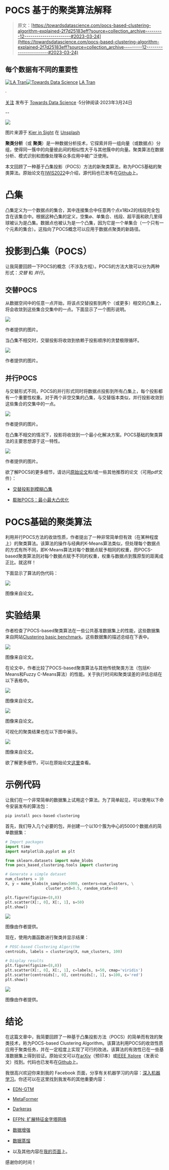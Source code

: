 # POCS 基于的聚类算法解释

> 原文：[https://towardsdatascience.com/pocs-based-clustering-algorithm-explained-2f7d25183eff?source=collection_archive---------12-----------------------#2023-03-24](https://towardsdatascience.com/pocs-based-clustering-algorithm-explained-2f7d25183eff?source=collection_archive---------12-----------------------#2023-03-24)

## 每个数据有不同的重要性

[](https://tranlevision.medium.com/?source=post_page-----2f7d25183eff--------------------------------)[![LA Tran](../Images/4c42ce5a80d3dba9896eee73fddc6e20.png)](https://tranlevision.medium.com/?source=post_page-----2f7d25183eff--------------------------------)[](https://towardsdatascience.com/?source=post_page-----2f7d25183eff--------------------------------)[![Towards Data Science](../Images/a6ff2676ffcc0c7aad8aaf1d79379785.png)](https://towardsdatascience.com/?source=post_page-----2f7d25183eff--------------------------------) [LA Tran](https://tranlevision.medium.com/?source=post_page-----2f7d25183eff--------------------------------)

·

[关注](https://medium.com/m/signin?actionUrl=https%3A%2F%2Fmedium.com%2F_%2Fsubscribe%2Fuser%2Fe495318bfdd3&operation=register&redirect=https%3A%2F%2Ftowardsdatascience.com%2Fpocs-based-clustering-algorithm-explained-2f7d25183eff&user=LA+Tran&userId=e495318bfdd3&source=post_page-e495318bfdd3----2f7d25183eff---------------------post_header-----------) 发布于 [Towards Data Science](https://towardsdatascience.com/?source=post_page-----2f7d25183eff--------------------------------) ·5分钟阅读·2023年3月24日[](https://medium.com/m/signin?actionUrl=https%3A%2F%2Fmedium.com%2F_%2Fvote%2Ftowards-data-science%2F2f7d25183eff&operation=register&redirect=https%3A%2F%2Ftowardsdatascience.com%2Fpocs-based-clustering-algorithm-explained-2f7d25183eff&user=LA+Tran&userId=e495318bfdd3&source=-----2f7d25183eff---------------------clap_footer-----------)

--

[](https://medium.com/m/signin?actionUrl=https%3A%2F%2Fmedium.com%2F_%2Fbookmark%2Fp%2F2f7d25183eff&operation=register&redirect=https%3A%2F%2Ftowardsdatascience.com%2Fpocs-based-clustering-algorithm-explained-2f7d25183eff&source=-----2f7d25183eff---------------------bookmark_footer-----------)![](../Images/e9708815c0a3ed722a643b5ad98a8b3b.png)

图片来源于 [Kier in Sight](https://unsplash.com/@kierinsight?utm_source=medium&utm_medium=referral) 在 [Unsplash](https://unsplash.com/?utm_source=medium&utm_medium=referral)

**聚类分析**（或 **聚类**）是一种数据分析技术，它探索并将一组向量（或数据点）分组，使得同一簇中的向量彼此间的相似性大于与其他簇中的向量。聚类算法在数据分析、模式识别和图像处理等众多应用中被广泛使用。

本文回顾了一种基于凸集投影（POCS）方法的新聚类算法，称为POCS基础的聚类算法。原始论文在[IWIS2022](https://ieeexplore.ieee.org/document/9920762)中介绍，源代码也已发布在[Github](https://github.com/tranleanh/pocs-based-clustering)上。

# 凸集

凸集定义为一个数据点的集合，其中连接集合中任意两个点x1和x2的线段完全包含在该集合中。根据这种凸集的定义，空集∅、单集合、线段、超平面和欧几里得球被认为是凸集。数据点也被认为是一个凸集，因为它是一个单集合（一个只有一个元素的集合）。这指向了POCS概念可以应用于数据点聚类的新路径。

# 投影到凸集（POCS）

让我简要回顾一下POCS的概念（不涉及方程）。POCS的方法大致可以分为两种形式：*交替* 和 *并行*。

## 交替POCS

从数据空间中的任意一点开始，将该点交替投影到两个（或更多）相交的凸集上，将会收敛到这些集合交集中的一点。下面显示了一个图形说明。

![](../Images/adabc6c8f5ca118c45aa5e9373f93b17.png)

作者提供的图片。

当凸集不相交时，交替投影将收敛到依赖于投影顺序的贪婪极限循环。

![](../Images/87e27fd988c19a0bb34c2960bac05deb.png)

作者提供的图片。

## 并行POCS

与交替形式不同，POCS的并行形式同时将数据点投影到所有凸集上，每个投影都有一个重要性权重。对于两个非空交集的凸集，与交替版本类似，并行投影收敛到这些集合的交集中的一点。

![](../Images/72029ccfd583bd79e0b3c5dcc53deb86.png)

作者提供的图片。

在凸集不相交的情况下，投影将收敛到一个最小化解决方案。POCS基础的聚类算法的主要思想源于这一特性。

![](../Images/ab545a3977d86b6eca4f8a6b6deb842e.png)

作者提供的图片。

欲了解POCS的更多细节，请访问[原始论文](https://arxiv.org/abs/2208.08888)和/或一些其他推荐的论文（可用pdf文件）：

+   [交替投影到模糊凸集](https://ieeexplore.ieee.org/document/327499)

+   [膨胀POCS：最小最大凸优化](https://arxiv.org/abs/2206.04759)

# POCS基础的聚类算法

利用并行POCS方法的收敛性质，作者提出了一种非常简单但有效（在某种程度上）的聚类算法。该算法的操作与经典的K-Means算法类似，但处理每个数据点的方式有所不同，即K-Means算法对每个数据点赋予相同的权重，而POCS-based聚类算法则对每个数据点赋予不同的权重，权重与数据点到簇原型的距离成正比。就这样！

下面显示了算法的伪代码：

![](../Images/a86275e5368749007b458bbb81d2d74b.png)

图像来自论文。

# 实验结果

作者检查了POCS-based聚类算法在一些公共基准数据集上的性能，这些数据集来自网站[Clustering basic benchmark](https://cs.joensuu.fi/sipu/datasets/)。这些数据集的描述总结在下表中。

![](../Images/6b1f64b22329d6b85101f0041940583f.png)

图像来自论文。

在论文中，作者比较了POCS-based聚类算法与其他传统聚类方法（包括K-Means和Fuzzy C-Means算法）的性能。关于执行时间和聚类误差的评估总结在以下表格中。

![](../Images/e13bfda3a06e1bb16696ffc3aa5cf691.png)

图像来自论文。

![](../Images/bfc83d1a60d3e4ecef6be6e3a5e48418.png)

图像来自论文。

可视化的聚类结果也在以下图中展示。

![](../Images/7ed9fdeef20e15c895e1f7deced7d006.png)

图像来自论文。

欲了解更多细节，可以在原始论文[这里](https://arxiv.org/abs/2208.08888)查看。

# 示例代码

让我们在一个非常简单的数据集上试用这个算法。为了简单起见，可以使用以下命令安装发布的算法包：

```py
pip install pocs-based-clustering
```

首先，我们导入几个必要的包，并创建一个以10个簇为中心的5000个数据点的简单数据集：

```py
# Import packages
import time
import matplotlib.pyplot as plt

from sklearn.datasets import make_blobs
from pocs_based_clustering.tools import clustering

# Generate a simple dataset
num_clusters = 10
X, y = make_blobs(n_samples=5000, centers=num_clusters, \
                  cluster_std=0.5, random_state=0)

plt.figure(figsize=(8,8))
plt.scatter(X[:, 0], X[:, 1], s=50)
plt.show()
```

![](../Images/180bb2380380e06f4dd6116d2d7b1b19.png)

图像由作者提供。

现在，使用内置函数进行聚类并显示结果：

```py
# POSC-based Clustering Algorithm
centroids, labels = clustering(X, num_clusters, 100)

# Display results
plt.figure(figsize=(8,8))
plt.scatter(X[:, 0], X[:, 1], c=labels, s=50, cmap='viridis')
plt.scatter(centroids[:, 0], centroids[:, 1], s=100, c='red')
plt.show()
```

![](../Images/26b96d6820e7197387617e49a711f024.png)

图像由作者提供。

# 结论

在这篇文章中，我简要回顾了一种基于凸集投影方法（POCS）的简单而有效的聚类技术，称为POCS-based Clustering Algorithm。该算法利用POCS的收敛性质应用于聚类任务，并在一定程度上实现了可行的改进。该算法的有效性已在一些基准数据集上得到验证。原始论文可以在[arXiv](https://arxiv.org/abs/2208.08888)（预印本）或[IEEE Xplore](https://ieeexplore.ieee.org/document/9920762)（发表论文）找到。代码也已发布在[Github](https://github.com/tranleanh/pocs-based-clustering)上。

我很高兴欢迎你来到我的 Facebook 页面，分享有关机器学习的内容：[深入机器学习](https://www.facebook.com/diveintomachinelearning)。你还可以在这里找到我发布的其他重要内容：

+   [EDN-GTM](/edn-gtm-encoder-decoder-network-with-guided-transmission-map-for-single-image-dehazing-78e8036bbaa3)

+   [MetaFormer](/metaformer-de-facto-need-for-vision-93476cc9fec5)

+   [Darkeras](/darkeras-execute-yolov3-yolov4-object-detection-on-keras-with-darknet-pre-trained-weights-5e8428b959e2)

+   [EFPN: 扩展特征金字塔网络](/efpn-extended-feature-pyramid-network-for-small-object-detection-980af794a093)

+   [数据增强](/data-augmentation-compilation-with-python-and-opencv-b76b1cd500e0)

+   [数据蒸馏](/data-distillation-for-object-detection-92a89fe5d996)

+   以及其他内容在[我的页面](https://tranlevision.medium.com/)上。

感谢你的时间！
